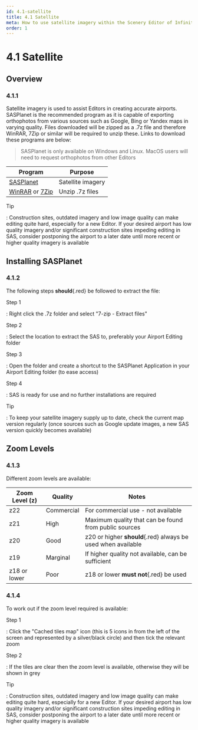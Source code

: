 ```yaml
---
id: 4.1-satellite
title: 4.1 Satellite
meta: How to use satellite imagery within the Scenery Editor of Infinite Flight.
order: 1
---
```


# 4.1 Satellite



## Overview

### 4.1.1

Satellite imagery is used to assist Editors in creating accurate airports. SASPlanet is the recommended program as it is capable of exporting orthophotos from various sources such as Google, Bing or Yandex maps in varying quality. Files downloaded will be zipped as a .7z file and therefore WinRAR, 7Zip or similar will be required to unzip these. Links to download these programs are below:



> SASPlanet is only available on Windows and Linux. MacOS users will need to request orthophotos from other Editors



| Program                                                      | Purpose           |
| ------------------------------------------------------------ | ----------------- |
| [SASPlanet](https://gisenglish.geojamal.com/2018/06/download-sas-planet-nightly-all.html) | Satellite imagery |
| [WinRAR](https://www.win-rar.com/download.html?&L=0) or [7Zip](https://www.7-zip.org) | Unzip .7z files   |



Tip

: Construction sites, outdated imagery and low image quality can make editing quite hard, especially for a new Editor. If your desired airport has low quality imagery and/or significant construction sites impeding editing in SAS, consider postponing the airport to a later date until more recent or higher quality imagery is available



## Installing SASPlanet

### 4.1.2

The following steps **should**{.red} be followed to extract the file:



Step 1

: Right click the .7z folder and select "7-zip - Extract files"



Step 2

: Select the location to extract the SAS to, preferably your Airport Editing folder



Step 3

: Open the folder and create a shortcut to the SASPlanet Application in your Airport Editing folder (to ease access)



Step 4

: SAS is ready for use and no further installations are required



Tip

: To keep your satellite imagery supply up to date, check the current map version regularly (once sources such as Google update images, a new SAS version quickly becomes available)



## Zoom Levels

### 4.1.3

Different zoom levels are available:

| Zoom Level (z) | Quality    | Notes                                                        |
| -------------- | ---------- | ------------------------------------------------------------ |
| z22            | Commercial | For commercial use - not available                           |
| z21            | High       | Maximum quality that can be found from public sources        |
| z20            | Good       | z20 or higher **should**{.red} always be used when available |
| z19            | Marginal   | If higher quality not available, can be sufficient           |
| z18 or lower   | Poor       | z18 or lower **must not**{.red} be used                      |



### 4.1.4

To work out if the zoom level required is available:



Step 1

: Click the "Cached tiles map" icon (this is 5 icons in from the left of the screen and represented by a silver/black circle) and then tick the relevant zoom



Step 2

: If the tiles are clear then the zoom level is available, otherwise they will be shown in grey



Tip

: Construction sites, outdated imagery and low image quality can make editing quite hard, especially for a new Editor. If your desired airport has low quality imagery and/or significant construction sites impeding editing in SAS, consider postponing the airport to a later date until more recent or higher quality imagery is available
